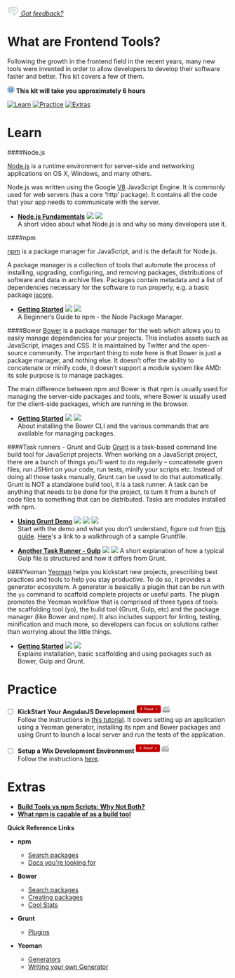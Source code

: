 *[![Feedback](/assets/feedback.gif) Got feedback?](mailto:leeb@wix.com)*

# What are Frontend Tools?

Following the growth in the frontend field in the recent years, many new tools were invented in order to allow developers to develop their software faster and better.
This kit covers a few of them.

![](/assets/clock-16.png) **This kit will take you approximately 6 hours**

<a href="#learn"><img src="https://github.com/wix/fed-training-kit/blob/master/assets/btn-learn.png" alt="Learn" height="48" width="140"></img></a>
<a href="#practice"><img src="https://github.com/wix/fed-training-kit/blob/master/assets/btn-practice.png" alt="Practice" height="48" width="140"></img></a>
<a href="#extras"><img src="https://github.com/wix/fed-training-kit/blob/master/assets/btn-extras.png" alt="Extras" height="48" width="140"></img></a>


# Learn


####Node.js

[Node.js](https://nodejs.org/en/) is a runtime environment for server-side and networking applications on OS X, Windows, and many others.

Node.js was written using the Google [V8](https://developers.google.com/v8/) JavaScript Engine. It is commonly used for web servers (has a core ‘http’ package). It contains all the code that your app needs to communicate with the server.

- **[Node.js Fundamentals](https://www.youtube.com/watch?v=FVdH9YcB3Dg)** <a href="#"><img src="https://github.com/wix/fed-training-kit/blob/master/assets/time-30m.png"></img></a> <img src="https://github.com/wix/fed-training-kit/blob/master/assets/tag-video.png"></img></a>   
  A short video about what Node.js is and why so many developers use it.


####npm

[npm](https://www.npmjs.com/) is a package manager for JavaScript, and is the default for Node.js.

A package manager is a collection of tools that automate the process of installing, upgrading, configuring, and removing packages, distributions of software and data in archive files. 
Packages contain metadata and a list of dependencies necessary for the software to run properly, e.g. a basic package [jscore](https://www.npmjs.com/package/jscore).


- **[Getting Started](http://www.sitepoint.com/beginners-guide-node-package-manager/)** <a href="#"><img src="https://github.com/wix/fed-training-kit/blob/master/assets/time-1h.png"></img></a> <img src="https://github.com/wix/fed-training-kit/blob/master/assets/tag-read.png"></img></a>   
  A Beginner’s Guide to npm - the Node Package Manager.


####Bower
[Bower](http://bower.io/) is a package manager for the web which allows you to easily manage dependencies for your projects. This includes assets such as JavaScript, images and CSS. It is maintained by Twitter and the open-source community.
The important thing to note here is that Bower is just a package manager, and nothing else. It doesn’t offer the ability to concatenate or minify code, it doesn’t support a module system like AMD: its sole purpose is to manage packages.

The main difference between npm and Bower is that npm is usually used for managing the server-side packages and tools, where Bower is usually used for the client-side packages, which are running in the browser.


- **[Getting Started](http://blog.teamtreehouse.com/getting-started-bower)** <a href="#"><img src="https://github.com/wix/fed-training-kit/blob/master/assets/time-1h.png"></img></a> <img src="https://github.com/wix/fed-training-kit/blob/master/assets/tag-read.png"></img></a>   
  About installing the Bower CLI and the various commands that are available for managing packages.


####Task runners - Grunt and Gulp
[Grunt](http://gruntjs.com/) is a task-based command line build tool for JavaScript projects. When working on a JavaScript project, there are a bunch of things you'll want to do regularly – concatenate given files, run JSHint on your code, run tests, minify your scripts etc. Instead of doing all those tasks manually, Grunt can be used to do that automatically.
Grunt is NOT a standalone build tool, it is a task runner. A task can be anything that needs to be done for the project, to turn it from a bunch of code files to something that can be distributed. Tasks are modules installed with npm.

- **[Using Grunt Demo](https://www.youtube.com/watch?v=TMKj0BxzVgw)** <a href="#"><img src="https://github.com/wix/fed-training-kit/blob/master/assets/time-1h.png"></img></a> <a href="#"><img src="https://github.com/wix/fed-training-kit/blob/master/assets/tag-video.png"></img></a> <img src="https://github.com/wix/fed-training-kit/blob/master/assets/tag-read.png"></img></a>   
  Start with the demo and what you don't understand, figure out from [this guide](http://gruntjs.com/getting-started). [Here](http://gruntjs.com/sample-gruntfile)'s a link to a walkthrough of a sample Gruntfile.
 
- **[Another Task Runner - Gulp](https://www.youtube.com/watch?v=LmdT2zhFmn4)** <a href="#"><img src="https://github.com/wix/fed-training-kit/blob/master/assets/time-5m.png"></img></a> <a href="#"><img src="https://github.com/wix/fed-training-kit/blob/master/assets/tag-video.png"></img></a> 
  A short explanation of how a typical Gulp file is structured and how it differs from Grunt.


####Yeoman
[Yeoman](http://yeoman.io/) helps you kickstart new projects, prescribing best practices and tools to help you stay productive. To do so, it provides a generator ecosystem. A generator is basically a plugin that can be run with the `yo` command to scaffold complete projects or useful parts.
The plugin promotes the Yeoman workflow that is comprised of three types of tools: the scaffolding tool (yo), the build tool (Grunt, Gulp, etc) and the package manager (like Bower and npm). It also includes support for linting, testing, minification and much more, so developers can focus on solutions rather than worrying about the little things.

- **[Getting Started](http://yeoman.io/learning/index.html)** <a href="#"><img src="https://github.com/wix/fed-training-kit/blob/master/assets/time-30m.png"></img></a> <a href="#"><img src="https://github.com/wix/fed-training-kit/blob/master/assets/tag-read.png"></img></a>   
  Explains installation, basic scaffolding and using packages such as Bower, Gulp and Grunt.


# Practice

- [ ] **KickStart Your AngularJS Development** <a href="#"><img src="/assets/time-1h.png"></img></a> <a href="#"><img src="/assets/tag-handson.png"></img></a>     
  Follow the instructions in [this tutorial](http://www.sitepoint.com/kickstart-your-angularjs-development-with-yeoman-grunt-and-bower/). It covers setting up an application using a Yeoman generator, installing its npm and Bower packages and using Grunt to launch a local server and run the tests of the application.

- [ ] **Setup a Wix Development Environment** <a href="#"><img src="/assets/time-1h.png"></img></a> <a href="#"><img src="/assets/tag-handson.png"></img></a>     
  Follow the instructions [here](https://kb.wixpress.com/login.action;jsessionid=92A94AF44A013064C1BBF5575330597D?os_destination=%2Fpages%2Fviewpage.action%3Ftitle%3DWix-Angular%2Bdevelopment%2Benvironment%26spaceKey%3Ddashboard).
  

# Extras

- **[Build Tools vs npm Scripts: Why Not Both?](http://engineering.hobsons.com/2015/06/26/build-tools-vs-npm-scripts-why-not-both/)**
- **[What npm is capable of as a build tool](http://www.sitepoint.com/guide-to-npm-as-a-build-tool/)**


**Quick Reference Links**

- **npm**    
  - [Search packages](https://www.npmjs.com/)
  - [Docs you're looking for](https://docs.npmjs.com/)

- **Bower**    
  - [Search packages](http://bower.io/search/)
  - [Creating packages](http://bower.io/docs/creating-packages/)
  - [Cool Stats](http://bower.io/stats/)

- **Grunt**    
  - [Plugins](http://gruntjs.com/plugins)

- **Yeoman**    
  - [Generators](http://yeoman.io/generators/)
  - [Writing your own Generator](http://yeoman.io/authoring/)


